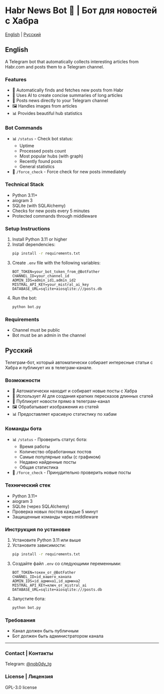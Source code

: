 # Habr News Bot 🤖 | Бот для новостей с Хабра

[English](#english) | [Русский](#russian)

## English

A Telegram bot that automatically collects interesting articles from Habr.com and posts them to a Telegram channel.

### Features
- 🤖 Automatically finds and fetches new posts from Habr
- 🧠 Uses AI to create concise summaries of long articles
- 📱 Posts news directly to your Telegram channel
- 🖼 Handles images from articles
- 📊 Provides beautiful hub statistics

### Bot Commands
- 📊 `/status` - Check bot status:
  - Uptime
  - Processed posts count
  - Most popular hubs (with graph)
  - Recently found posts
  - General statistics
- 🔄 `/force_check` - Force check for new posts immediately

### Technical Stack
- Python 3.11+
- aiogram 3
- SQLite (with SQLAlchemy)
- Checks for new posts every 5 minutes
- Protected commands through middleware

### Setup Instructions
1. Install Python 3.11 or higher
2. Install dependencies:
   ```bash
   pip install -r requirements.txt
   ```
3. Create `.env` file with the following variables:
   ```
   BOT_TOKEN=your_bot_token_from_@BotFather
   CHANNEL_ID=your_channel_id
   ADMIN_IDS=admin_id1,admin_id2
   MISTRAL_API_KEY=your_mistral_ai_key
   DATABASE_URL=sqlite+aiosqlite:///posts.db
   ```
4. Run the bot:
   ```bash
   python bot.py
   ```

### Requirements
- Channel must be public
- Bot must be an admin in the channel

## Русский

Телеграм-бот, который автоматически собирает интересные статьи с Хабра и публикует их в телеграм-канале.

### Возможности
- 🤖 Автоматически находит и собирает новые посты с Хабра
- 🧠 Использует AI для создания кратких пересказов длинных статей
- 📱 Публикует новости прямо в телеграм-канал
- 🖼 Обрабатывает изображения из статей
- 📊 Предоставляет красивую статистику по хабам

### Команды бота
- 📊 `/status` - Проверить статус бота:
  - Время работы
  - Количество обработанных постов
  - Самые популярные хабы (с графиком)
  - Недавно найденные посты
  - Общая статистика
- 🔄 `/force_check` - Принудительно проверить новые посты

### Технический стек
- Python 3.11+
- aiogram 3
- SQLite (через SQLAlchemy)
- Проверка новых постов каждые 5 минут
- Защищенные команды через middleware

### Инструкция по установке
1. Установите Python 3.11 или выше
2. Установите зависимости:
   ```bash
   pip install -r requirements.txt
   ```
3. Создайте файл `.env` со следующими переменными:
   ```
   BOT_TOKEN=токен_от_@BotFather
   CHANNEL_ID=id_вашего_канала
   ADMIN_IDS=id_админа1,id_админа2
   MISTRAL_API_KEY=ключ_от_mistral_ai
   DATABASE_URL=sqlite+aiosqlite:///posts.db
   ```
4. Запустите бота:
   ```bash
   python bot.py
   ```

### Требования
- Канал должен быть публичным
- Бот должен быть администратором канала

---

### Contact | Контакты
Telegram: [@nob0dy_tg](https://t.me/nob0dy_tg)

### License | Лицензия
GPL-3.0 license
